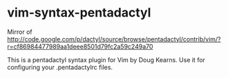 vim-syntax-pentadactyl
======================

Mirror of
http://code.google.com/p/dactyl/source/browse/pentadactyl/contrib/vim/?r=cf86984477989aa1deee8501d79fc2a59c249a70

This is a pentadactyl syntax plugin for Vim by Doug Kearns. Use it for
configuring your .pentadactylrc files.

